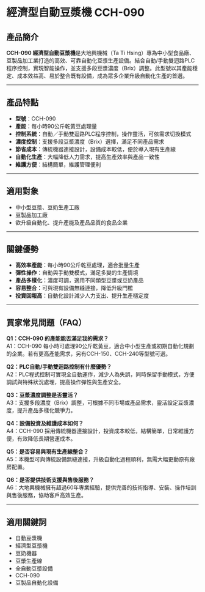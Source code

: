 # 經濟型自動豆漿機 CCH-090

## 產品簡介

**CCH-090 經濟型自動豆漿機**是大地興機械（Ta Ti Hsing）專為中小型食品廠、豆製品加工業打造的高效、可靠自動化豆漿生產設備。結合自動/手動雙迴路PLC程序控制，實現智能操作，並支援多段豆漿濃度（Brix）調整。此型號以其產能穩定、成本效益高、易於整合既有設備，成為眾多企業升級自動化生產的首選。

---

## 產品特點

- **型號**：CCH-090
- **產能**：每小時90公斤乾黃豆處理量
- **控制系統**：自動／手動雙迴路PLC程序控制，操作靈活，可依需求切換模式
- **濃度控制**：支援多段豆漿濃度（Brix）選擇，滿足不同產品需求
- **節省成本**：傳統機器連接設計，設備成本較低，便於導入現有生產線
- **自動化生產**：大幅降低人力需求，提高生產效率與產品一致性
- **維護方便**：結構簡單，維護管理便利

---

## 適用對象

- 中小型豆漿、豆奶生產工廠
- 豆製品加工廠
- 欲升級自動化、提升產能及產品品質的食品企業

---

## 關鍵優勢

- **高效率產能**：每小時90公斤乾豆處理，適合批量生產
- **彈性操作**：自動與手動雙模式，滿足多變的生產情境
- **產品多樣化**：濃度可調，適用不同類型豆漿或豆奶產品
- **容易整合**：可與現有設備無縫連接，降低升級門檻
- **投資回報高**：自動化設計減少人力支出、提升生產穩定度

---

## 買家常見問題（FAQ）

**Q1：CCH-090 的產能能否滿足我的需求？**  
A1：CCH-090 每小時可處理90公斤乾黃豆，適合中小型生產或初期自動化規劃的企業。若有更高產能需求，另有CCH-150、CCH-240等型號可選。

**Q2：PLC自動/手動雙迴路控制有什麼優勢？**  
A2：PLC程式控制可實現全自動運作，減少人為失誤，同時保留手動模式，方便調試與特殊狀況處理，提高操作彈性與生產安全。

**Q3：豆漿濃度調整是否靈活？**  
A3：支援多段濃度（Brix）調整，可根據不同市場或產品需求，靈活設定豆漿濃度，提升產品多樣化競爭力。

**Q4：設備投資及維護成本如何？**  
A4：CCH-090 採用傳統機器連接設計，投資成本較低，結構簡單，日常維護方便，有效降低長期營運成本。

**Q5：是否容易與現有生產線整合？**  
A5：本機型可與傳統設備無縫連接，升級自動化過程順利，無需大幅更動原有廠房配置。

**Q6：是否提供技術支援與售後服務？**  
A6：大地興機械擁有超過60年專業經驗，提供完善的技術指導、安裝、操作培訓與售後服務，協助客戶高效生產。

---

## 適用關鍵詞
- 自動豆漿機
- 經濟型豆漿機
- 豆奶機器
- 豆漿生產線
- 全自動豆漿設備
- CCH-090
- 豆製品自動化設備